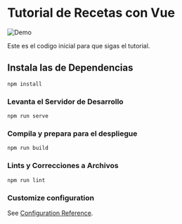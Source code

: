 # Tutorial de Recetas con Vue

![Demo](https://res.cloudinary.com/dmrgfufa4/image/upload/v1617496683/READMEs/RecipeTutorial.png)

Este es el codigo inicial para que sigas el tutorial.

## Instala las de Dependencias
```
npm install
```

### Levanta el Servidor de Desarrollo
```
npm run serve
```

### Compila y prepara para el despliegue
```
npm run build
```

### Lints y Correcciones a Archivos
```
npm run lint
```

### Customize configuration
See [Configuration Reference](https://cli.vuejs.org/config/).
